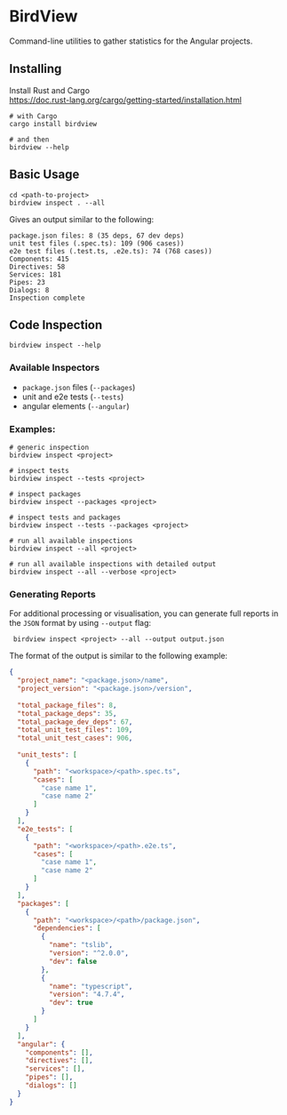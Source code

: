 # BirdView

Command-line utilities to gather statistics for the Angular projects.

## Installing

Install Rust and Cargo  
https://doc.rust-lang.org/cargo/getting-started/installation.html

```shell
# with Cargo
cargo install birdview

# and then
birdview --help
```

## Basic Usage

```shell
cd <path-to-project>
birdview inspect . --all
```

Gives an output similar to the following:

```text
package.json files: 8 (35 deps, 67 dev deps)
unit test files (.spec.ts): 109 (906 cases))
e2e test files (.test.ts, .e2e.ts): 74 (768 cases))
Components: 415
Directives: 58
Services: 181
Pipes: 23
Dialogs: 8
Inspection complete
```

## Code Inspection

```shell
birdview inspect --help
```

### Available Inspectors

- `package.json` files (`--packages`)
- unit and e2e tests (`--tests`)
- angular elements (`--angular`)

### Examples:

```shell
# generic inspection
birdview inspect <project>

# inspect tests
birdview inspect --tests <project>

# inspect packages
birdview inspect --packages <project>

# inspect tests and packages
birdview inspect --tests --packages <project>

# run all available inspections
birdview inspect --all <project>

# run all available inspections with detailed output
birdview inspect --all --verbose <project>
```

### Generating Reports

For additional processing or visualisation, you can generate full reports in the `JSON` format by using `--output` flag:

```shell
 birdview inspect <project> --all --output output.json
```

The format of the output is similar to the following example:

```json
{
  "project_name": "<package.json>/name",
  "project_version": "<package.json>/version",
  
  "total_package_files": 8,
  "total_package_deps": 35,
  "total_package_dev_deps": 67,
  "total_unit_test_files": 109,
  "total_unit_test_cases": 906,
  
  "unit_tests": [
    {
      "path": "<workspace>/<path>.spec.ts",
      "cases": [
        "case name 1",
        "case name 2"
      ]
    }
  ],
  "e2e_tests": [
    {
      "path": "<workspace>/<path>.e2e.ts",
      "cases": [
        "case name 1",
        "case name 2"
      ]
    }
  ],
  "packages": [
    {
      "path": "<workspace>/<path>/package.json",
      "dependencies": [
        {
          "name": "tslib",
          "version": "^2.0.0",
          "dev": false
        },
        {
          "name": "typescript",
          "version": "4.7.4",
          "dev": true
        }
      ]
    }
  ],
  "angular": {
    "components": [],
    "directives": [],
    "services": [],
    "pipes": [],
    "dialogs": []
  }
}
```

